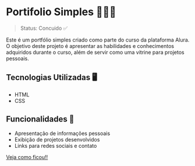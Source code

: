 # Portifolio Simples 👩🏽‍💻

> Status: Concuido ✅

<p>Este é um portfólio simples criado como parte do curso da plataforma Alura. O objetivo deste projeto é apresentar as habilidades e conhecimentos adquiridos durante o curso, além de servir como uma vitrine para projetos pessoais.</p>

## Tecnologias Utilizadas 🖥️

- HTML
- CSS

## Funcionalidades 📲

- Apresentação de informações pessoais
- Exibição de projetos desenvolvidos
- Links para redes sociais e contato

<a href="https://annabeatrizdc.github.io/portifolio-simples-alura/">Veja como ficou!!</a>
